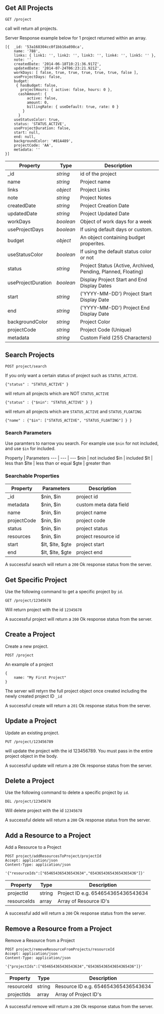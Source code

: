 ## Get All Projects

```
GET /project
```

call will return all projects.

Server Response example below for 1 project returned within an array. 

```
[{  _id: '53a168304cc0f1bb16a898ca',
    name: '788',
    links: { link1: '', link2: '', link3: '', link4: '', link5: '' },
    note: '',
    createdDate: '2014-06-18T10:21:36.917Z',
    updatedDate: '2014-07-24T06:23:21.921Z',
    workDays: [ false, true, true, true, true, true, false ],
    useProjectDays: false,
    budget:
     { hasBudget: false,
       projectHours: { active: false, hours: 0 },
      cashAmount: { 
          active: false,
          amount: 0,
          billingRate: { useDefault: true, rate: 0 } 
        } 
      }
    useStatusColor: true,
    status: 'STATUS_ACTIVE',
    useProjectDuration: false,
    start: null,
    end: null,
    backgroundColor: '#81A489',
    projectCode: 'AA',
    metadata: '' 
}]
```

Property | Type | Description
--- | --- | ---
_id | *string* | id of the project
name | *string* | Project name
links | *object* |Project Links
note | *string* | Project Notes
createdDate | *string* | Project Creation Date
updatedDate | *string* | Project Updated Date
workDays | *boolean* | Object of work days for a week
useProjectDays | *boolean* | If using default days or custom.
budget | *object* | An object containing budget properites. 
useStatusColor | *boolean* | If using the default status color or not
status | *string* | Project Status (Active, Archived, Pending, Planned, Floating)
useProjectDuration | *boolean* | Display Project Start and End Display Dates
start | *string* |('YYYY-MM-DD') Project Start Display Date
end |*string* |('YYYY-MM-DD') Project End Display Date
backgroundColor |*string* | Project  Color
projectCode |*string* | Project Code (Unique)
metadata | *string* | Custom Field (255 Characters)

## Search Projects
```
POST project/search
```
If you only want a certain status of project such as `STATUS_ACTIVE`. 

```
{"status" : "STATUS_ACTIVE" }
```
will return all projects which are NOT `STATUS_ACTIVE`
```
{"status" : {"$nin": "STATUS_ACTIVE" } }
```
will return all projects which are `STATUS_ACTIVE` and `STATUS_FLOATING`
```
{"name" : {"$in": ["STATUS_ACTIVE", "STATUS_FLOATING"] } }
```

### Search Parameters
Use paramters to narrow you search. For example use `$nin` for not included, and use `$in` for included.

Property | Parameters
--- | --- | ---
$nin | not included
$in | included
$lt | less than
$lte | less than or equal
$gte | greater than

### Searchable Properties
Property | Parameters | Description
--- | --- | ---
_id | $nin, $in | project id
metadata | $nin, $in | custom meta data field
name | $nin, $in | project name
projectCode | $nin, $in | project code
status | $nin, $in | project status
resources | $nin, $in | project resource id
start |$lt, $lte, $gte | project start
end | $lt, $lte, $gte | project end

A successful search will return a `200` Ok response status from the server.

## Get Specific Project
Use the following command to get a specific project by `id`.
```
GET /project/12345678
```
Will return project with the id `12345678`

A successful project will return a `200` Ok response status from the server.

## Create a Project
Create a new project.
```
POST /project
```
An example of a project

```
{
	name: "My First Project"
}
```
The server will retyrn the full project object once created including the newly created project ID `_id`

A successful create will return a `201` Ok response status from the server.

## Update a Project
Update an existing project.
```
PUT /project/123456789
```
will update the project with the id 123456789. You must pass in the entire project object in the body. 

A successful update will return a `200` Ok response status from the server.

## Delete a Project
Use the following command to delete a specific project by `id`.
```
DEL /project/12345678
```
Will delete project with the id `12345678`

A successful delete will return a `200` Ok response status from the server.

## Add a Resource to a Project
Add a Resource to a Project
```
POST project/addResourcesToProject/projectId
Accept: application/json
Content-Type: application/json

'{"resourceIds":["654654365436543634","654365436543654365436"]}'
```
Property | Type | Description
--- | --- | ---
projectId | string | Project ID e.g. 654654365436543634
resourceIds | array | Array of Resource ID's

A successful add will return a `200` Ok response status from the server.

## Remove a Resource from a Project
Remove a Resource from a Project
```
POST project/removeResourceFromProjects/resourceId
Accept: application/json
Content-Type: application/json

'{"projectIds":["654654365436543634","654365436543654365436"]}'
```
Property | Type | Description
--- | --- | ---
resourceId | string | Resource ID e.g. 654654365436543634
projectIds | array | Array of Project ID's

A successful remove will return a `200` Ok response status from the server.
